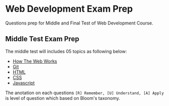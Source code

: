 # Web Development Exam Prep

Questions prep for Middle and Final Test of Web Development Course.


## Middle Test Exam Prep

The middle test will includes 05 topics as following below: 

- [How The Web Works](how-the-web-works.md)
- [Git](git.md)
- [HTML](html.md)
- [CSS](css.md)
- [Javascript](javascript.md)

The anotation on each questions `[R] Remember, [U] Understand, [A] Apply` is level of question which based on Bloom's taxonomy.
